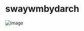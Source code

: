 # swaywmbydarch

![image](https://user-images.githubusercontent.com/70046164/121462873-a58a3c00-c987-11eb-9701-34a3035f5605.png)
